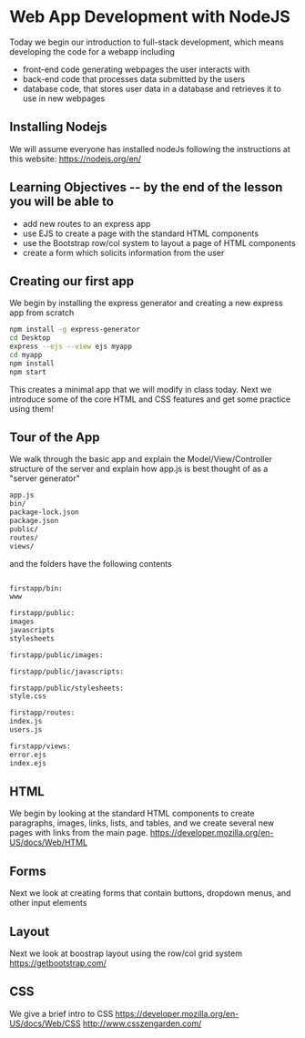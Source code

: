 # Web App Development with NodeJS

Today we begin our introduction to full-stack development,
which means developing the code for a webapp including
- front-end code generating webpages the user interacts with
- back-end code that processes data submitted by the users
- database code, that stores user data in a database and retrieves it to use in new webpages

## Installing Nodejs
We will assume everyone has installed nodeJs following the instructions at this website:
https://nodejs.org/en/

## Learning Objectives -- by the end of the lesson you will be able to
- add new routes to an express app
- use EJS to create a page with the standard HTML components
- use the Bootstrap row/col system to layout a page of HTML components
- create a form which solicits information from the user

## Creating our first app
We begin by installing the express generator and creating a new express app from scratch
``` bash
npm install -g express-generator
cd Desktop
express --ejs --view ejs myapp
cd myapp
npm install
npm start
```
This creates a minimal app that we will modify in class today.
Next we introduce some of the core HTML and CSS features and get some practice using them!

## Tour of the App
We walk through the basic app and explain the Model/View/Controller structure of the server
and explain how app.js is best thought of as a "server generator"
``` bash
app.js
bin/
package-lock.json
package.json
public/
routes/
views/
```
and the folders have the following contents
``` bash

firstapp/bin:
www

firstapp/public:
images
javascripts
stylesheets

firstapp/public/images:

firstapp/public/javascripts:

firstapp/public/stylesheets:
style.css

firstapp/routes:
index.js
users.js

firstapp/views:
error.ejs
index.ejs
```

## HTML
We begin by looking at the standard HTML components to create paragraphs, images, links, lists, and tables, and we create several new pages with links from the main page.
https://developer.mozilla.org/en-US/docs/Web/HTML

## Forms
Next we look at creating forms that contain buttons, dropdown menus, and other input elements

## Layout
Next we look at boostrap layout using the row/col grid system
https://getbootstrap.com/

## CSS
We give a brief intro to CSS
https://developer.mozilla.org/en-US/docs/Web/CSS
http://www.csszengarden.com/



